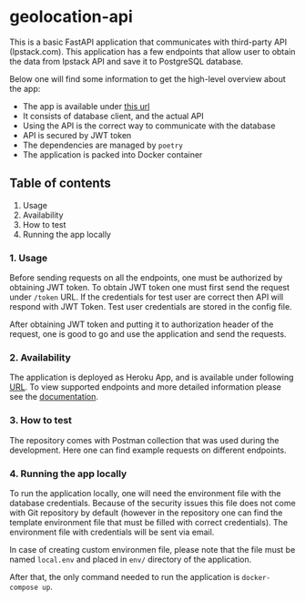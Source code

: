 # geolocation-api

This is a basic FastAPI application that communicates with third-party API (Ipstack.com). This application has a few endpoints that allow user to obtain the data from Ipstack API and save it to PostgreSQL database.

Below one will find some information to get the high-level overview about the app:

- The app is available under [this url](https://sofomo-geolocation-api.herokuapp.com/)
- It consists of database client, and the actual API
- Using the API is the correct way to communicate with the database
- API is secured by JWT token
- The dependencies are managed by `poetry`
- The application is packed into Docker container

## Table of contents
1. Usage
2. Availability
3. How to test
4. Running the app locally

### 1. Usage
Before sending requests on all the endpoints, one must be authorized by obtaining JWT token.
To obtain JWT token one must first send the request under `/token` URL. If the credentials for test user 
are correct then API will respond with JWT Token. Test user credentials are stored in the config file.

After obtaining JWT token and putting it to authorization header of the request, one is good to go and use
the application and send the requests.

### 2. Availability
The application is deployed as Heroku App, and is available under following [URL](https://sofomo-geolocation-api.herokuapp.com/). To view supported endpoints
and more detailed information please see the [documentation](https://sofomo-geolocation-api.herokuapp.com/docs).

### 3. How to test
The repository comes with Postman collection that was used during the development. Here one can find example
requests on different endpoints.

### 4. Running the app locally
To run the application locally, one will need the environment file with the database credentials.
Because of the security issues this file does not come with Git repository by default (however in the 
repository one can find the template environment file that must be filled with correct credentials).
The environment file with credentials will be sent via email.

In case of creating custom environmen file, please note that the file must be named `local.env` and placed in `env/` directory of the application.

After that, the only command needed to run the application is `docker-compose up`.
